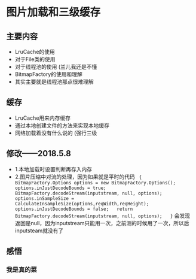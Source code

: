 # 图片加载和三级缓存
## 主要内容
- LruCache的使用
- 对于File类的使用
- 对于线程池的使用 (兰儿我还是不懂
- BitmapFactory的使用和理解
- 其实主要就是线程池那点很难理解
## 缓存
- LruCache用来内存缓存
- 通过本地创建文件的方法来实现本地缓存
- 网络加载着没有什么说的 (强行三级
## 修改——2018.5.8
- 1.本地加载时设置判断再存入内存
- 2.图片压缩中对流的处理，因为如果就是平时的代码 
     ` {
        BitmapFactory.Options options = new BitmapFactory.Options();  
        options.inJustDecodeBounds = true;  
        BitmapFactory.decodeStream(inputstream, null, options);  
        options.inSampleSize = CalculateInsampleSize(options,reqWidth,reqHeight);
        options.inJustDecodeBounds = false;  
       return BitmapFactory.decodeStream(inputstream, null, options);  
        }`
    会发现返回是null，因为inputstream只能用一次，之前测的时候用了一次，所以后inputsteam就没有了
    
## 感悟
### 我是真的菜
